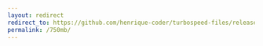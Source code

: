 ```yaml
---
layout: redirect
redirect_to: https://github.com/henrique-coder/turbospeed-files/releases/download/turbospeed-files/turbospeed-file-750mb.bin
permalink: /750mb/
---
```

